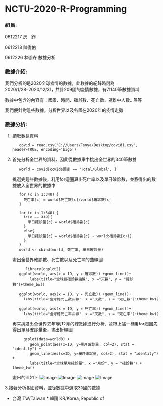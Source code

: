 # NCTU-2020-R-Programming

### 組員:

0612217 房　錚

0612218 陳俊佑

0612226 林珈卉 數據分析

### 數據介紹:

我們分析的是2020全球疫情的數據，此數據的紀錄時間為2020/1/28~2020/12/31，共計209國的疫情數據，有71140筆數據資料

數據中包含的內容有：國家、時間、確診數、死亡數、隔離中人數...等等

我們便針對這些數據，分析世界以及各國在2020年的疫情走勢

### 數據分析:

1. 讀取數據資料

          covid = read.csv("C://Users/Tanya/Desktop/covid1.csv", header=TRUE, encoding='big5')
          
2. 首先分析全世界的資料，因此從數據庫中挑出全世界的340筆數據

          world = covid[covid$國家 == "Total/Global", ]
          
   挑選完這些數據後，利用for迴圈算出死亡率以及單日確診數，並將得出的數據放入全世界的數據中
   
          for (c in 1:340) {
            死亡率[c] = world$死亡數[c]/world$確診數[c]
          }

          for (c in 1:340) {
            if(c == 340){
              單日確診量[c] = world$確診數[c]
            }
            else{
              單日確診量[c] = world$確診數[c] - world$確診數[c+1]
            }
          }
          world <- cbind(world, 死亡率, 單日確診量)
          
   畫出全世界確診數、死亡數以及死亡率的曲線圖
   
             library(ggplot2)
          ggplot(world, aes(x = ID, y = 確診數)) +geom_line()+
               labs(title="全球總確診數曲線", x ="天數", y = "確診數")+theme_bw()

          ggplot(world, aes(x = ID, y = 死亡數)) +geom_line()+
            labs(title="全球總死亡數曲線", x ="天數", y = "死亡數")+theme_bw()

          ggplot(world, aes(x = ID, y = 死亡率)) +geom_line()+
            labs(title="全球總死亡率曲線", x ="天數", y = "死亡率")+theme_bw()
           
   再來挑選出全世界去年1到12月的總數據進行分析，並跟上述一樣用for迴圈先得出單月確診量後，畫出折線圖
  
            ggplot(data=world0) + 
               geom_point(aes(x=ID, y=單月確診量, col=2), stat = "identity") + 
               geom_line(aes(x=ID, y=單月確診量, col=2), stat = "identity") +
               labs(title="全球單月確診量", x ="月份", y = "確診數") + theme_bw() 
               
   畫出的圖如下
   ![Image](https://images.plurk.com/21pvWPH8wxvr17i33l19yw.png)
   ![Image](https://images.plurk.com/2RLiB3YQlrwUUsXvSnjeO.png)
   ![Image](https://images.plurk.com/3yOInGz4vwEVAaAhZend9w.png)
   ![Image](https://images.plurk.com/3knO0aVUTNfbs87mnNkmKb.png)

3.接著分析各國資料，並從數據中選取30國的數據

* 台灣 TW/Taiwan    * 韓國 KR/Korea, Republic of

